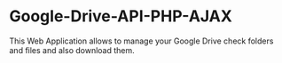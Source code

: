 # Google-Drive-API-PHP-AJAX
This Web Application allows to manage your Google Drive check folders and files and also download them.
